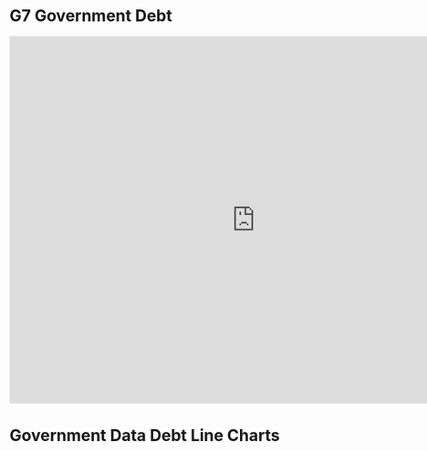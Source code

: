 # G7 Government Debt 
<iframe src="https://data.oecd.org/chart/6S2M" width="860" height="645" style="border: 0" mozallowfullscreen="true" webkitallowfullscreen="true" allowfullscreen="true"><a href="https://data.oecd.org/chart/6S2M" target="_blank">OECD Chart: General government debt, Total, % of GDP, Annual, 2021</a></iframe>

# Government Data Debt Line Charts

<div class="flourish-embed flourish-chart" data-src="visualisation/11696679"><script src="https://public.flourish.studio/resources/embed.js"></script></div>
